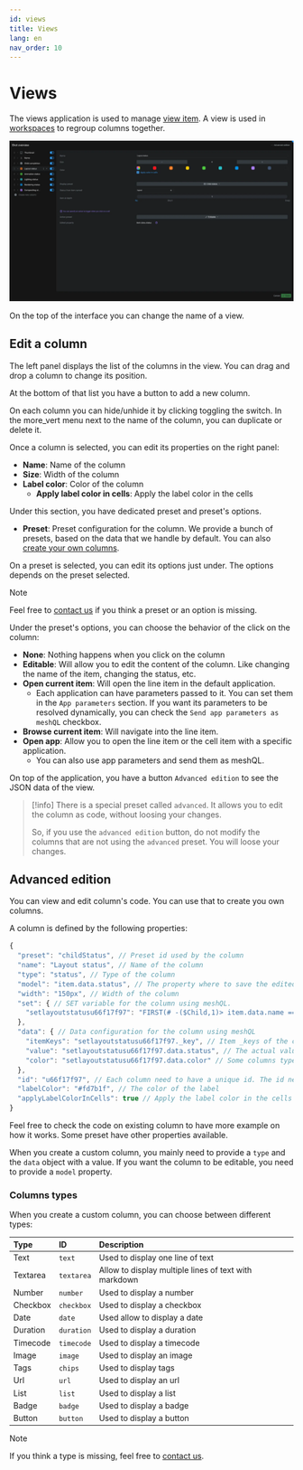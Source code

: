 ```yaml
---
id: views
title: Views
lang: en
nav_order: 10
---
```


# Views

The views application is used to manage [view item](../items/view.md). A view is used in [workspaces](./workspaces.md) to regroup columns together.

![Views](../../_medias/screenshots/views.webp)

On the top of the interface you can change the name of a view.

## Edit a column

The left panel displays the list of the columns in the view. You can drag and drop a column to change its position.

At the bottom of that list you have a button to add a new column.

On each column you can hide/unhide it by clicking toggling the switch. In the <span class="aq-icon">more_vert</span> menu next to the name of the column, you can duplicate or delete it.

Once a column is selected, you can edit its properties on the right panel:

- **Name**: Name of the column
- **Size**: Width of the column
- **Label color**: Color of the column
  - **Apply label color in cells**: Apply the label color in the cells

Under this section, you have dedicated preset and preset's options.

- **Preset**: Preset configuration for the column. We provide a bunch of presets, based on the data that we handle by default. You can also [create your own columns](../../how-to/create/column.md).

On a preset is selected, you can edit its options just under. The options depends on the preset selected.

> [!note]
> Feel free to [contact us](../../contact.md) if you think a preset or an option is missing.

Under the preset's options, you can choose the behavior of the click on the column:

- **None**: Nothing happens when you click on the column
- **Editable**: Will allow you to edit the content of the column. Like changing the name of the item, changing the status, etc.
- **Open current item**: Will open the line item in the default application.
  - Each application can have parameters passed to it. You can set them in the `App parameters` section. If you want its parameters to be resolved dynamically, you can check the `Send app parameters as meshQL` checkbox.
- **Browse current item**: Will navigate into the line item.
- **Open app**: Allow you to open the line item or the cell item with a specific application.
  - You can also use app parameters and send them as meshQL.

On top of the application, you have a button `Advanced edition` to see the JSON data of the view.

> [!info]
> There is a special preset called `advanced`. It allows you to edit the column as code, without loosing your changes.
>
> So, if you use the `advanced edition` button, do not modify the columns that are not using the `advanced` preset. You will loose your changes.

## Advanced edition

You can view and edit column's code. You can use that to create you own columns.

A column is defined by the following properties:

```javascript
{
  "preset": "childStatus", // Preset id used by the column
  "name": "Layout status", // Name of the column
  "type": "status", // Type of the column
  "model": "item.data.status", // The property where to save the edited value. Used only if the column is editable
  "width": "150px", // Width of the column
  "set": { // SET variable for the column using meshQL.
    "setlayoutstatusu66f17f97": "FIRST(# -($Child,1)> item.data.name == 'layout' VIEW item)"
  },
  "data": { // Data configuration for the column using meshQL
    "itemKeys": "setlayoutstatusu66f17f97._key", // Item _keys of the content of the cell. It's used to know on which entity the model need to be saved.
    "value": "setlayoutstatusu66f17f97.data.status", // The actual value displayed in the cell
    "color": "setlayoutstatusu66f17f97.data.color" // Some columns type can have a color
  },
  "id": "u66f17f97", // Each column need to have a unique id. The id need in the current view. By default Aquarium take care of it by checking if no other columns have the same id.
  "labelColor": "#fd7b1f", // The color of the label
  "applyLabelColorInCells": true // Apply the label color in the cells
}
```

Feel free to check the code on existing column to have more example on how it works. Some preset have other properties available.

When you create a custom column, you mainly need to provide a `type` and the `data` object with a value. If you want the column to be editable, you need to provide a `model` property.

### Columns types

When you create a custom column, you can choose between different types:

| Type | ID | Description |
| :--- | :---- | :----------- |
| Text | `text` | Used to display one line of text |
| Textarea | `textarea` | Allow to display multiple lines of text with markdown |
| Number | `number` | Used to display a number |
| Checkbox | `checkbox` | Used to display a checkbox |
| Date | `date` | Used allow to display a date |
| Duration | `duration` | Used to display a duration |
| Timecode | `timecode` | Used to display a timecode |
| Image | `image` | Used to display an image |
| Tags | `chips` | Used to display tags |
| Url | `url` | Used to display an url |
| List | `list` | Used to display a list |
| Badge | `badge` | Used to display a badge |
| Button | `button` | Used to display a button |

> [!note]
> If you think a type is missing, feel free to [contact us](../../contact.md).

